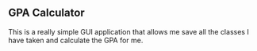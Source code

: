 ## GPA Calculator

This is a really simple GUI application that allows me save all the classes I have taken and calculate the GPA for me.